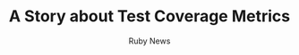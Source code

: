---
active: "articles"
layout: article

title:  "A Story about Test Coverage Metrics"
description: "In this post the author tells a story about Test Coverage Metricks."
file: "2022-06-02-A-Story-about-Test-Coverage-Metrics.md"
link: https://coolrequest.dev/2022/05/24/a-story-about-test-metrics.html 
preview_image_link: "https://drive.google.com/uc?export=view&id=1PBrn6MwBH9VvudILIrqYIuJpwdzPHoHX"
author: 'Ruby News'

preview_full_background: false
preview_blur: true

article_preview_blur: true
round_borders: false
---